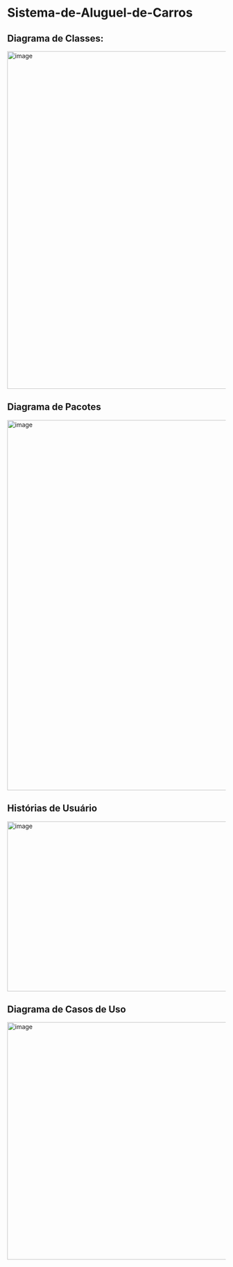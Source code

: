 # Sistema-de-Aluguel-de-Carros

## Diagrama de Classes:
<img width="858" height="779" alt="image" src="https://github.com/user-attachments/assets/cb6782b1-58d8-407e-a852-a96506c426e2" />

## Diagrama de Pacotes
<img width="1666" height="854" alt="image" src="https://github.com/user-attachments/assets/0fc5e652-c158-49a6-98e8-d3a56af96ab8" />

## Histórias de Usuário
<img width="766" height="392" alt="image" src="https://github.com/user-attachments/assets/47373442-8a48-4258-91e8-4df5b8ad9f09" />

## Diagrama de Casos de Uso
<img width="860" height="548" alt="image" src="https://github.com/user-attachments/assets/f62fc475-1496-4e4d-8188-dbd833ce68bb" />
